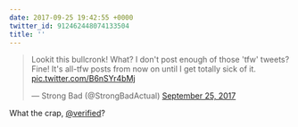```yaml
---
date: 2017-09-25 19:42:55 +0000
twitter_id: 912462448074133504
title: ''
---
```


<blockquote class="twitter-tweet"><p lang="en" dir="ltr">Lookit this bullcronk! What? I don&#39;t post enough of those &#39;tfw&#39; tweets? Fine! It&#39;s all-tfw posts from now on until I get totally sick of it. <a href="https://t.co/B6nSYr4bMj">pic.twitter.com/B6nSYr4bMj</a></p>&mdash; Strong Bad (@StrongBadActual) <a href="https://twitter.com/StrongBadActual/status/912458542464077825?ref_src=twsrc%5Etfw">September 25, 2017</a></blockquote>
<script async src="https://platform.twitter.com/widgets.js" charset="utf-8"></script>

What the crap, [@verified](https://twitter.com/verified)?
